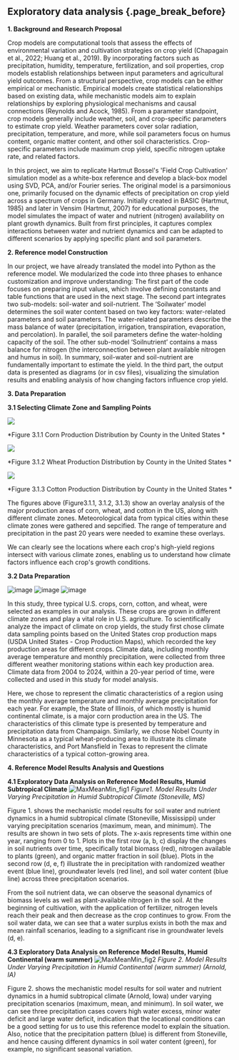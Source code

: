 ## Exploratory data analysis {.page_break_before}

__1. Background and Research Proposal__

Crop models are computational tools that assess the effects of environmental variation and cultivation strategies on crop yield (Chapagain et al., 2022; Huang et al., 2019). By incorporating factors such as precipitation, humidity, temperature, fertilization, and soil properties, crop models establish relationships between input parameters and agricultural yield outcomes. From a structural perspective, crop models can be either empirical or mechanistic. Empirical models create statistical relationships based on existing data, while mechanistic models aim to explain relationships by exploring physiological mechanisms and causal connections (Reynolds and Acock, 1985). From a parameter standpoint, crop models generally include weather, soil, and crop-specific parameters to estimate crop yield. Weather parameters cover solar radiation, precipitation, temperature, and more, while soil parameters focus on humus content, organic matter content, and other soil characteristics. Crop-specific parameters include maximum crop yield, specific nitrogen uptake rate, and related factors.

In this project, we aim to replicate Hartmut Bossel's 'Field Crop Cultivation' simulation model as a white-box reference and develop a black-box model using SVD, PCA, and/or Fourier series. The original model is a parsimonious one, primarily focused on the dynamic effects of precipitation on crop yield across a spectrum of crops in Germany. Initially created in BASIC (Hartmut, 1985) and later in Vensim (Hartmut, 2007) for educational purposes, the model simulates the impact of water and nutrient (nitrogen) availability on plant growth dynamics. Built from first principles, it captures complex interactions between water and nutrient dynamics and can be adapted to different scenarios by applying specific plant and soil parameters.

__2. Reference model Construction__

In our project, we have already translated the model into Python as the reference model. We modularized the code into three phases to enhance customization and improve understanding:
The first part of the code focuses on preparing input values, which involve defining constants and table functions that are used in the next stage. The second part integrates two sub-models: soil-water and soil-nutrient. The ‘Soilwater’ model determines the soil water content based on two key factors: water-related parameters and soil parameters. The water-related parameters describe the mass balance of water (precipitation, irrigation, transpiration, evaporation, and percolation). In parallel, the soil parameters define the water-holding capacity of the soil. The other sub-model ‘Soilnutrient’ contains a mass balance for nitrogen (the interconnection between plant available nitrogen and humus in soil). In summary, soil-water and soil-nutrient are fundamentally important to estimate the yield. In the third part, the output data is presented as diagrams (or in csv files), visualizing the simulation results and enabling analysis of how changing factors influence crop yield.

__3. Data Preparation__

__3.1 Selecting Climate Zone and Sampling Points__

![](https://github.com/user-attachments/assets/7be65a57-758d-4047-a86e-b4c41ae70b67)

*Figure 3.1.1 Corn Production Distribution by County in the United States *

![](https://github.com/user-attachments/assets/fe99328d-13a8-4363-bab3-ce82132e9209)

*Figure 3.1.2 Wheat Production Distribution by County in the United States *

![](https://github.com/user-attachments/assets/eefec4f0-55c5-46c5-8a24-5aaf55cfa407)

*Figure 3.1.3 Cotton Production Distribution by County in the United States *

The figures above (Figure3.1.1, 3.1.2, 3.1.3) show an overlay analysis of the major production areas of corn, wheat, and cotton in the US, along with different climate zones. Meteorological data from typical cities within these climate zones were gathered and sepcified. The range of temperature and precipitation in the past 20 years were needed to examine these overlays.

We can clearly see the locations where each crop's high-yield regions intersect with various climate zones, enabling us to understand how climate factors influence each crop's growth conditions.

__3.2 Data Preparation__

![image](https://github.com/user-attachments/assets/5df1052a-d477-4fbe-851a-0fea6bf7f84a)
![image](https://github.com/user-attachments/assets/2364a33a-967a-4ad3-93f9-29d43bd26aca)
![image](https://github.com/user-attachments/assets/bdbdb62e-3e8a-401f-94ee-00474315e772)

In this study, three typical U.S. crops, corn, cotton, and wheat, were selected as examples in our analysis. These crops are grown in different climate zones and play a vital role in U.S. agriculture. To scientifically analyze the impact of climate on crop yields, the study first chose climate data sampling points based on the United States crop production maps (USDA United States - Crop Production Maps), which recorded the key production areas for different crops. Climate data, including monthly average temperature and monthly precipitation, were collected from three different weather monitoring stations within each key production area. Climate data from 2004 to 2024, within a 20-year period of time, were collected and used in this study for model analysis.

Here, we chose to represent the climatic characteristics of a region using the monthly average temperature and monthly average precipitation for each year. For example, the State of Illinois, of which mostly is humid continental climate, is a major corn production area in the US. The characteristics of this climate type is presented by temperature and precipitation data from Champaign. Similarly, we chose Nobel County in Minnesota as a typical wheat-producing area to illustrate its climate characteristics, and Port Mansfield in Texas to represent the climate characteristics of a typical cotton-growing area.

__4. Reference Model Results Analysis and Questions__

__4.1 Exploratory Data Analysis on Reference Model Results, Humid Subtropical Climate__
![MaxMeanMin_fig1](https://github.com/user-attachments/assets/a50caea4-094b-4002-8d10-8be33ec9af52)
*Figure1. Model Results Under Varying Precipitation in Humid Subtropical Climate (Stoneville, MS)*

Figure 1. shows the mechanistic model results for soil water and nutrient dynamics in a humid subtropical climate (Stoneville, Mississippi) under varying precipitation scenarios (maximum, mean, and minimum). The results are shown in two sets of plots. The x-axis represents time within one year, ranging from 0 to 1. Plots in the first row (a, b, c) display the changes in soil nutrients over time, specifically total biomass (red), nitrogen available to plants (green), and organic matter fraction in soil (blue). Plots in the second row (d, e, f) illustrate the in precipitation with randomized weather event (blue line), groundwater levels (red line), and soil water content (blue line) across three precipitation scenarios.

From the soil nutrient data, we can observe the seasonal dynamics of biomass levels as well as plant-available nitrogen in the soil. At the beginning of cultivation, with the application of fertilizer, nitrogen levels reach their peak and then decrease as the crop continues to grow. From the soil water data, we can see that a water surplus exists in both the max and mean rainfall scenarios, leading to a significant rise in groundwater levels (d, e).

__4.3 Exploratory Data Analysis on Reference Model Results, Humid Continental (warm summer)__
![MaxMeanMin_fig2](https://github.com/user-attachments/assets/13ca3723-e29f-4032-ab3d-6fc3328c6e41)
*Figure 2. Model Results Under Varying Precipitation in Humid Continental (warm summer) (Arnold, IA)*

Figure 2. shows the mechanistic model results for soil water and nutrient dynamics in a humid subtropical climate (Arnold, Iowa) under varying precipitation scenarios (maximum, mean, and minimum). In soil water, we can see three precipitation cases covers high water excess, minor water deficit and large water deficit, indication that the locational conditions can be a good setting for us to use this reference model to explain the situation. Also, notice that the precipitation pattern (blue) is different from Stoneville, and hence causing different dynamics in soil water content (green), for example, no significant seasonal variation.


